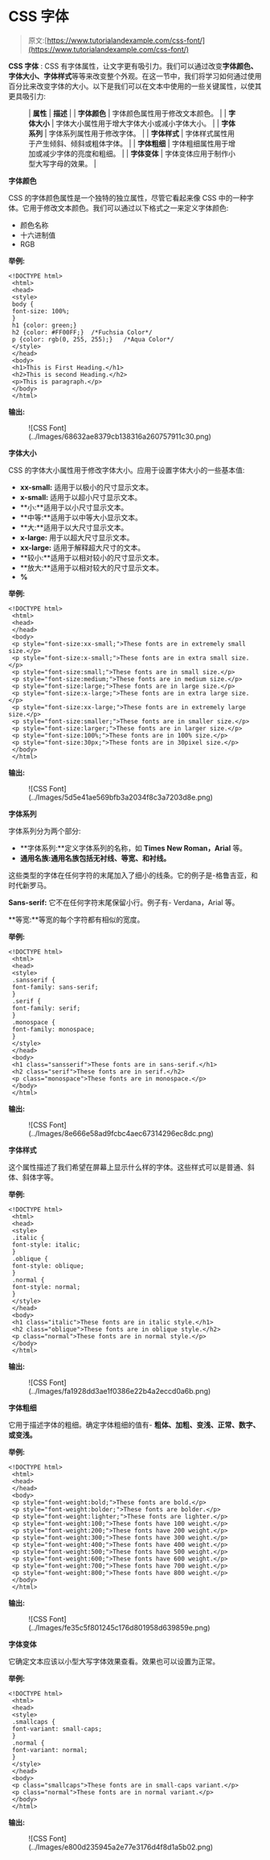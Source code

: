 # CSS 字体

> 原文:[https://www.tutorialandexample.com/css-font/](https://www.tutorialandexample.com/css-font/)

**CSS 字体** : CSS 有字体属性，让文字更有吸引力。我们可以通过改变**字体颜色、字体大小、字体样式**等等来改变整个外观。在这一节中，我们将学习如何通过使用百分比来改变字体的大小。以下是我们可以在文本中使用的一些关键属性，以使其更具吸引力:

<figure class="wp-block-table">

| **属性** | **描述** |
| **字体颜色** | 字体颜色属性用于修改文本颜色。 |
| **字体大小** | 字体大小属性用于增大字体大小或减小字体大小。 |
| **字体系列** | 字体系列属性用于修改字体。 |
| **字体样式** | 字体样式属性用于产生倾斜、倾斜或粗体字体。 |
| **字体粗细** | 字体粗细属性用于增加或减少字体的亮度和粗细。 |
| **字体变体** | 字体变体应用于制作小型大写字母的效果。 |

</figure>

**字体颜色**

CSS 的字体颜色属性是一个独特的独立属性，尽管它看起来像 CSS 中的一种字体。它用于修改文本颜色。我们可以通过以下格式之一来定义字体颜色:

*   颜色名称
*   十六进制值
*   RGB

**举例:**

```
<!DOCTYPE html>
 <html>
 <head>
 <style>
 body {
 font-size: 100%; 
 } 
 h1 {color: green;} 
 h2 {color: #FF00FF;}  /*Fuchsia Color*/
 p {color: rgb(0, 255, 255);}   /*Aqua Color*/
 </style>
 </head> 
 <body>
 <h1>This is First Heading.</h1>
 <h2>This is second Heading.</h2>
 <p>This is paragraph.</p>
 </body>
 </html>  
```

**输出:**

<figure class="wp-block-image">![CSS Font](../Images/68632ae8379cb138316a260757911c30.png)</figure>

**字体大小**

CSS 的字体大小属性用于修改字体大小。应用于设置字体大小的一些基本值:

*   **xx-small:** 适用于以极小的尺寸显示文本。
*   **x-small:** 适用于以超小尺寸显示文本。
*   **小:**适用于以小尺寸显示文本。
*   **中等:**适用于以中等大小显示文本。
*   **大:**适用于以大尺寸显示文本。
*   **x-large:** 用于以超大尺寸显示文本。
*   **xx-large:** 适用于解释超大尺寸的文本。
*   **较小:**适用于以相对较小的尺寸显示文本。
*   **放大:**适用于以相对较大的尺寸显示文本。
*   **%**

**举例:**

```
<!DOCTYPE html>
 <html>
 <head>
 </head>
 <body>
 <p style="font-size:xx-small;">These fonts are in extremely small size.</p> 
 <p style="font-size:x-small;">These fonts are in extra small size.</p>
 <p style="font-size:small;">These fonts are in small size.</p>
 <p style="font-size:medium;">These fonts are in medium size.</p>
 <p style="font-size:large;">These fonts are in large size.</p>
 <p style="font-size:x-large;">These fonts are in extra large size.</p> 
 <p style="font-size:xx-large;">These fonts are in extremely large size.</p>
 <p style="font-size:smaller;">These fonts are in smaller size.</p>
 <p style="font-size:larger;">These fonts are in larger size.</p>
 <p style="font-size:100%;">These fonts are in 100% size.</p> 
 <p style="font-size:30px;">These fonts are in 30pixel size.</p>
 </body>
 </html>  
```

**输出:**

<figure class="wp-block-image">![CSS Font](../Images/5d5e41ae569bfb3a2034f8c3a7203d8e.png)</figure>

**字体系列**

字体系列分为两个部分:

*   **字体系列:**定义字体系列的名称，如 **Times New Roman，Arial** 等。
*   **通用名族:**通用名族包括**无衬线、等宽、**和**衬线。**

这些类型的字体在任何字符的末尾加入了细小的线条。它的例子是-格鲁吉亚，和时代新罗马。

**Sans-serif:** 它不在任何字符末尾保留小行。例子有- Verdana，Arial 等。

**等宽:**等宽的每个字符都有相似的宽度。

**举例:**

```
<!DOCTYPE html>
 <html>
 <head>
 <style>
 .sansserif { 
 font-family: sans-serif;
 }
 .serif {
 font-family: serif;
 }
 .monospace {
 font-family: monospace; 
 } 
 </style>
 </head>
 <body>
 <h1 class="sansserif">These fonts are in sans-serif.</h1>
 <h2 class="serif">These fonts are in serif.</h2>
 <p class="monospace">These fonts are in monospace.</p> 
 </body>
 </html> 
```

**输出:**

<figure class="wp-block-image">![CSS Font](../Images/8e666e58ad9fcbc4aec67314296ec8dc.png)</figure>

**字体样式**

这个属性描述了我们希望在屏幕上显示什么样的字体。这些样式可以是普通、斜体、斜体字等。

**举例:**

```
<!DOCTYPE html>
 <html>
 <head>
 <style> 
 .italic {
 font-style: italic;
 }
 .oblique {
 font-style: oblique;
 } 
 .normal {
 font-style: normal;
 }
 </style>
 </head>
 <body>
 <h1 class="italic">These fonts are in italic style.</h1> 
 <h2 class="oblique">These fonts are in oblique style.</h2>
 <p class="normal">These fonts are in normal style.</p>
 </body>
 </html> 
```

**输出:**

<figure class="wp-block-image">![CSS Font](../Images/fa1928dd3ae1f0386e22b4a2eccd0a6b.png)</figure>

**字体粗细**

它用于描述字体的粗细。确定字体粗细的值有- **粗体、加粗、变浅、正常、数字、**或**变浅。**

**举例:**

```
<!DOCTYPE html>
 <html>
 <head>
 </head>
 <body>
 <p style="font-weight:bold;">These fonts are bold.</p> 
 <p style="font-weight:bolder;">These fonts are bolder.</p>
 <p style="font-weight:lighter;">These fonts are lighter.</p>
 <p style="font-weight:100;">These fonts have 100 weight.</p>
 <p style="font-weight:200;">These fonts have 200 weight.</p> 
 <p style="font-weight:300;">These fonts have 300 weight.</p>
 <p style="font-weight:400;">These fonts have 400 weight.</p>
 <p style="font-weight:500;">These fonts have 500 weight.</p>
 <p style="font-weight:600;">These fonts have 600 weight.</p>
 <p style="font-weight:700;">These fonts have 700 weight.</p>
 <p style="font-weight:800;">These fonts have 800 weight.</p>
 </body>      
 </html>  
```

**输出:**

<figure class="wp-block-image">![CSS Font](../Images/fe35c5f801245c176d801958d639859e.png)</figure>

**字体变体**

它确定文本应该以小型大写字体效果查看。效果也可以设置为正常。

**举例:**

```
<!DOCTYPE html>
 <html>
 <head>
 <style>
 .smallcaps {
 font-variant: small-caps; 
 } 
 .normal {
 font-variant: normal;
 }
 </style>
 </head> 
 <body>
 <p class="smallcaps">These fonts are in small-caps variant.</p>
 <p class="normal">These fonts are in normal variant.</p>
 </body>
 </html>  
```

**输出:**

<figure class="wp-block-image">![CSS Font](../Images/e800d235945a2e77e3176d4f8d1a5b02.png)</figure>
